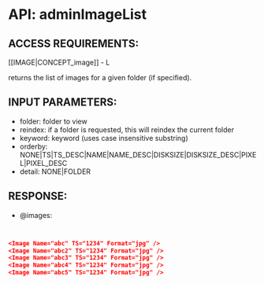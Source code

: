 # API: adminImageList


## ACCESS REQUIREMENTS: ##
[[IMAGE|CONCEPT_image]] - L 


returns the list of images for a given folder (if specified). 

## INPUT PARAMETERS: ##
  * folder: folder to view
  * reindex: if a folder is requested, this will reindex the current folder
  * keyword: keyword (uses case insensitive substring)
  * orderby: NONE|TS|TS_DESC|NAME|NAME_DESC|DISKSIZE|DISKSIZE_DESC|PIXEL|PIXEL_DESC
  * detail: NONE|FOLDER

## RESPONSE: ##
  * @images: 

```json


<Image Name="abc" TS="1234" Format="jpg" />
<Image Name="abc2" TS="1234" Format="jpg" />
<Image Name="abc3" TS="1234" Format="jpg" />
<Image Name="abc4" TS="1234" Format="jpg" />
<Image Name="abc5" TS="1234" Format="jpg" />

```
